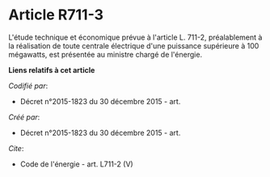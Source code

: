 # Article R711-3

L'étude technique et économique prévue à l'article L. 711-2, préalablement à la réalisation de toute centrale électrique
d'une puissance supérieure à 100 mégawatts, est présentée au ministre chargé de l'énergie.

**Liens relatifs à cet article**

_Codifié par_:

  - Décret n°2015-1823 du 30 décembre 2015 - art.

_Créé par_:

  - Décret n°2015-1823 du 30 décembre 2015 - art.

_Cite_:

  - Code de l'énergie - art. L711-2 (V)
